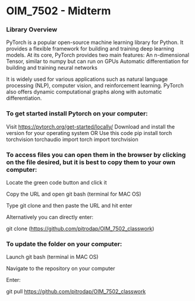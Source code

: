# OIM_7502 - Midterm

### Library Overview
PyTorch is a popular open-source machine learning library for Python. It provides a flexible framework for building and training deep learning models.​
At its core, PyTorch provides two main features:​
An n-dimensional Tensor, similar to numpy but can run on GPUs​
Automatic differentiation for building and training neural networks​

It is widely used for various applications such as natural language processing (NLP), computer vision, and reinforcement learning. PyTorch also offers dynamic computational graphs along with automatic differentiation.​


### To get started install Pytorch on your computer:
Visit https://pytorch.org/get-started/locally/
Download and install the version for your operating system
OR Use this code
  pip install torch torchvision torchaudio
  import torch
  import torchvision



### To access files you can open them in the browser by clicking on the file desired, but it is best to copy them to your own computer:
Locate the green code button and click it

Copy the URL and open git bash (terminal for MAC OS)

Type git clone and then paste the URL and hit enter

Alternatively you can directly enter:

git clone (https://github.com/pitrodap/OIM_7502_classwork)



### To update the folder on your computer:
Launch git bash (terminal in MAC OS)

Navigate to the repository on your computer

Enter:

git pull https://github.com/pitrodap/OIM_7502_classwork
